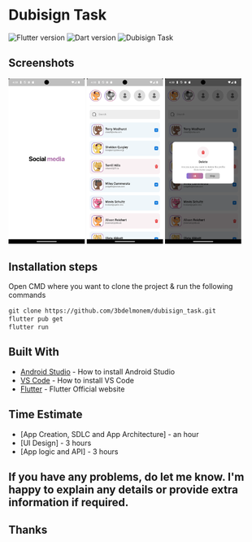 # Dubisign Task
![Flutter version](https://img.shields.io/badge/Flutter-Version%203.16.9-blue) ![Dart version](https://img.shields.io/badge/Dart-Version%203.2.6-blue) ![Dubisign Task](https://img.shields.io/badge/Dubisign%20Task-Version%201.0.0-green)


## Screenshots

<img src="https://github.com/3bdelmonem/dubisign_task/blob/main/screenshots/screenshot_one.png" width="150"> <img src="https://github.com/3bdelmonem/dubisign_task/blob/main/screenshots/screenshot_two.png" width="150"> <img src="https://github.com/3bdelmonem/dubisign_task/blob/main/screenshots/screenshot_three.png" width="150">


## Installation steps

Open CMD where you want to clone the project & run the following commands

```
git clone https://github.com/3bdelmonem/dubisign_task.git
flutter pub get
flutter run

```

## Built With

- [Android Studio](https://developer.android.com/studio/install) - How to install Android Studio
- [VS Code](https://code.visualstudio.com/) - How to install VS Code
- [Flutter](https://flutter.dev) - Flutter Official website


## Time Estimate

- [App Creation, SDLC and App Architecture] - an hour
- [UI Design] - 3 hours
- [App logic and API] - 3 hours


## If you have any problems, do let me know. I'm happy to explain any details or provide extra information if required.


## Thanks
